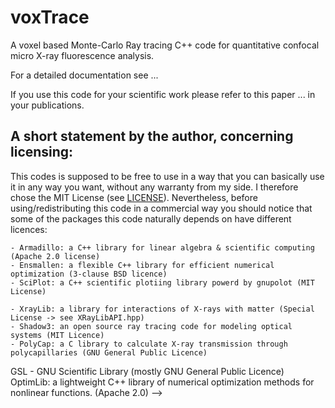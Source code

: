 # voxTrace
A voxel based Monte-Carlo Ray tracing C++ code for quantitative confocal micro X-ray fluorescence analysis.

For a detailed documentation see ...

If you use this code for your scientific work please refer to this paper ... in your publications.

## A short statement by the author, concerning licensing: 
This codes is supposed to be free to use in a way that you can basically use it
in any way you want, without any warranty from my side. I therefore chose the 
MIT License (see [LICENSE](LICENSE)). Nevertheless, before using/redistributing this code in 
a commercial way you should notice that some of the packages this code naturally 
depends on have different licences:

    - Armadillo: a C++ library for linear algebra & scientific computing (Apache 2.0 license)
    - Ensmallen: a flexible C++ library for efficient numerical optimization (3-clause BSD licence)
    - SciPlot: a C++ scientific plotiing library powerd by gnupolot (MIT License)

    - XrayLib: a library for interactions of X-rays with matter (Special License -> see XRayLibAPI.hpp)
    - Shadow3: an open source ray tracing code for modeling optical systems (MIT Licence)
    - PolyCap: a C library to calculate X-ray transmission through polycapillaries (GNU General Public Licence)


GSL - GNU Scientific Library                                                                      (mostly GNU General Public Licence)
OptimLib: a lightweight C++ library of numerical optimization methods for nonlinear functions.    (Apache 2.0) -->
